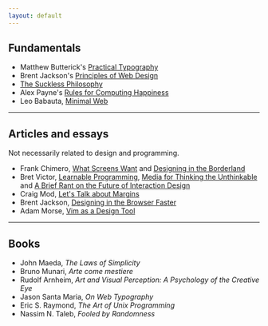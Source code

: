 ```yaml
---
layout: default
---
```


Fundamentals
------------

-   Matthew Butterick's [Practical
    Typography](http://practicaltypography.com/)
-   Brent Jackson's [Principles of Web
    Design](http://jxnblk.com/principles/)
-   [The Suckless Philosophy](http://suckless.org/philosophy)
-   Alex Payne's [Rules for Computing
    Happiness](https://al3x.net/2008/09/08/al3xs-rules-for-computing-happiness.html)
-   Leo Babauta, [Minimal Web](http://mnmlist.com/w/)

* * * * *

Articles and essays
-------------------

Not necessarily related to design and programming.

-   Frank Chimero, [What Screens
    Want](http://frankchimero.com/talks/what-screens-want/transcript/)
    and [Designing in the
    Borderland](http://frankchimero.com/talks/designing-in-the-borderlands/transcript/)
-   Bret Victor, [Learnable
    Programming](http://worrydream.com/LearnableProgramming/), [Media
    for Thinking the
    Unthinkable](http://worrydream.com/MediaForThinkingTheUnthinkable/)
    and [A Brief Rant on the Future of Interaction
    Design](http://worrydream.com/ABriefRantOnTheFutureOfInteractionDesign/)
-   Craig Mod, [Let's Talk about
    Margins](https://medium.com/message/lets-talk-about-margins-14646574c385)
-   Brent Jackson, [Designing in the Browser
    Faster](https://medium.com/@jxnblk/designing-in-the-browser-faster-bd413d2bc4f3)
-   Adam Morse, [Vim as a Design
    Tool](http://xn--h4hg.ws/2013/12/10/vim-as-a-design-tool/)

* * * * *

Books
-----

-   John Maeda, *The Laws of Simplicity*
-   Bruno Munari, *Arte come mestiere*
-   Rudolf Arnheim, *Art and Visual Perception: A Psychology of the
    Creative Eye*
-   Jason Santa Maria, *On Web Typography*
-   Eric S. Raymond, *The Art of Unix Programming*
-   Nassim N. Taleb, *Fooled by Randomness*

